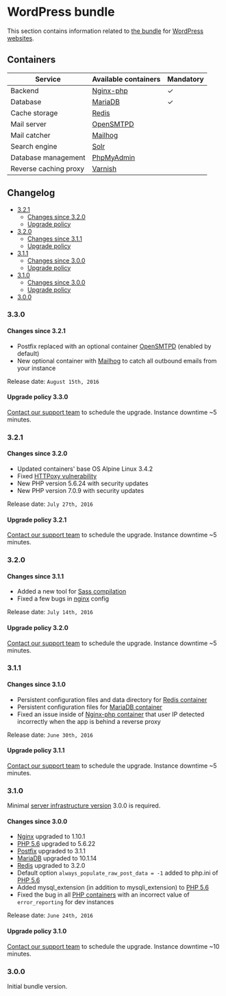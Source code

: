 # WordPress bundle

This section contains information related to [the bundle](README.md) for [WordPress websites](../../apps/wordpress/README.md).
    
## Containers

| Service | Available containers | Mandatory |
| --------------------- | ---------------------------------------------- | - |
| Backend               | [Nginx-php](../containers/nginx-php/README.md) | ✓ |
| Database              | [MariaDB](../containers/mariadb.md)            | ✓ |
| Cache storage         | [Redis](../containers/redis.md)                |   |
| Mail server           | [OpenSMTPD](../containers/opensmtpd.md)        |   |
| Mail catcher          | [Mailhog](../containers/mailhog.md)            |   |
| Search engine         | [Solr](../containers/apache-solr.md)           |   |
| Database management   | [PhpMyAdmin](../containers/phpmyadmin.md)      |   |
| Reverse caching proxy | [Varnish](../containers/varnish.md)            | &nbsp; |

## Changelog

* [3.2.1](#321)
    * [Changes since 3.2.0](#changes-since-320)
    * [Upgrade policy](#upgrade-policy-321)
* [3.2.0](#320)
    * [Changes since 3.1.1](#changes-since-311)
    * [Upgrade policy](#upgrade-policy-320)
* [3.1.1](#311)
    * [Changes since 3.0.0](#changes-since-310)
    * [Upgrade policy](#upgrade-policy-311)
* [3.1.0](#310)
    * [Changes since 3.0.0](#changes-since-300)
    * [Upgrade policy](#upgrade-policy-310)
* [3.0.0](#300)

### 3.3.0

#### Changes since 3.2.1

* Postfix replaced with an optional container [OpenSMTPD](../containers/opensmtpd.md) (enabled by default)
* New optional container with [Mailhog](../containers/mailhog.md) to catch all outbound emails from your instance 

Release date: `August 15th, 2016`

#### Upgrade policy 3.3.0

[Contact our support team](../../product/support.md) to schedule the upgrade. Instance downtime ~5 minutes.

### 3.2.1

#### Changes since 3.2.0

* Updated containers' base OS Alpine Linux 3.4.2
* Fixed <a href="https://httpoxy.org/#mitigate-nginx" target="_blank">HTTPoxy vulnerability</a>
* New PHP version 5.6.24 with security updates
* New PHP version 7.0.9 with security updates

Release date: `July 27th, 2016`

#### Upgrade policy 3.2.1

[Contact our support team](../../product/support.md) to schedule the upgrade. Instance downtime ~5 minutes.

### 3.2.0

#### Changes since 3.1.1

* Added a new tool for [Sass compilation](../../apps/sass.md)
* Fixed a few bugs in [nginx](../containers/nginx-php/nginx.md) config

Release date: `July 14th, 2016`

#### Upgrade policy 3.2.0

[Contact our support team](../../product/support.md) to schedule the upgrade. Instance downtime ~5 minutes.

### 3.1.1

#### Changes since 3.1.0

* Persistent configuration files and data directory for [Redis container](../containers/redis.md) 
* Persistent configuration files for [MariaDB container](../containers/mariadb.md)
* Fixed an issue inside of [Nginx-php container](../containers/nginx-php/README.md) that user IP detected incorrectly when the app is behind a reverse proxy

Release date: `June 30th, 2016`

#### Upgrade policy 3.1.1

[Contact our support team](../../product/support.md) to schedule the upgrade. Instance downtime ~5 minutes.

### 3.1.0

Minimal [server infrastructure version](../versioning.md) 3.0.0 is required.

#### Changes since 3.0.0

* [Nginx](../containers/nginx-php/nginx.md) upgraded to 1.10.1 
* [PHP 5.6](../containers/nginx-php/php.md) upgraded to 5.6.22
* [Postfix](../containers/nginx-php/postfix.md) upgraded to 3.1.1
* [MariaDB](../containers/mariadb.md) upgraded to 10.1.14
* [Redis](../containers/redis.md) upgraded to 3.2.0
* Default option `always_populate_raw_post_data = -1` added to php.ini of [PHP 5.6](../containers/nginx-php/php.md) 
* Added mysql_extension (in addition to mysqli_extension) to [PHP 5.6](../containers/nginx-php/php.md)
* Fixed the bug in all [PHP containers](../containers/nginx-php/php.md) with an incorrect value of `error_reporting` for dev instances 

Release date: `June 24th, 2016`

#### Upgrade policy 3.1.0

[Contact our support team](../../product/support.md) to schedule the upgrade. Instance downtime ~10 minutes.

### 3.0.0

Initial bundle version.